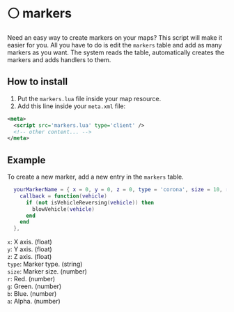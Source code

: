 # ⚪ markers
Need an easy way to create markers on your maps? This script will make it easier for you.
All you have to do is edit the `markers` table and add as many markers as you want.
The system reads the table, automatically creates the markers and adds handlers to them.

## How to install
1. Put the `markers.lua` file inside your map resource.
2. Add this line inside your `meta.xml` file:
```xml
<meta>
  <script src='markers.lua' type='client' />
  <!-- other content... -->
</meta>
```

## Example
To create a new marker, add a new entry in the `markers` table.

```lua
  yourMarkerName = { x = 0, y = 0, z = 0, type = 'corona', size = 10, r = 255, g = 255, b = 255, a = 255,
    callback = function(vehicle)
      if (not isVehicleReversing(vehicle)) then
        blowVehicle(vehicle)
      end
    end
  },
```

`x`: X axis. (float)</br>
`y`: Y axis. (float)</br>
`z`: Z axis. (float)</br>
`type`: Marker type. (string)</br>
`size`: Marker size. (number)</br>
`r`: Red. (number)</br>
`g`: Green. (number)</br>
`b`: Blue. (number)</br>
`a`: Alpha. (number)</br>